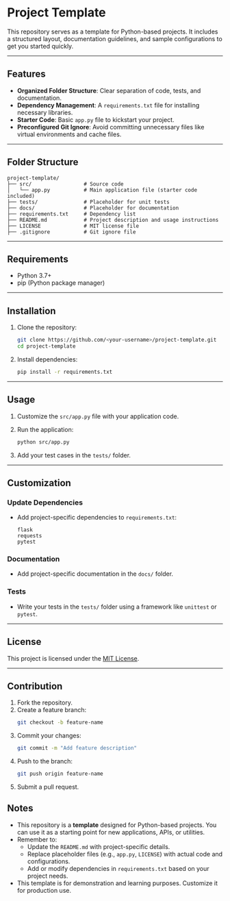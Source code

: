 # Project Template

This repository serves as a template for Python-based projects. It includes a structured layout, documentation guidelines, and sample configurations to get you started quickly.

---

## Features
- **Organized Folder Structure**: Clear separation of code, tests, and documentation.
- **Dependency Management**: A `requirements.txt` file for installing necessary libraries.
- **Starter Code**: Basic `app.py` file to kickstart your project.
- **Preconfigured Git Ignore**: Avoid committing unnecessary files like virtual environments and cache files.

---

## Folder Structure
```
project-template/
├── src/                 # Source code
│   └── app.py           # Main application file (starter code included)
├── tests/               # Placeholder for unit tests
├── docs/                # Placeholder for documentation
├── requirements.txt     # Dependency list
├── README.md            # Project description and usage instructions
├── LICENSE              # MIT license file
├── .gitignore           # Git ignore file
```

---

## Requirements
- Python 3.7+
- pip (Python package manager)

---

## Installation

1. Clone the repository:
   ```bash
   git clone https://github.com/<your-username>/project-template.git
   cd project-template
   ```

2. Install dependencies:
   ```bash
   pip install -r requirements.txt
   ```

---

## Usage

1. Customize the `src/app.py` file with your application code.

2. Run the application:
   ```bash
   python src/app.py
   ```

3. Add your test cases in the `tests/` folder.

---

## Customization

### Update Dependencies
- Add project-specific dependencies to `requirements.txt`:
  ```plaintext
  flask
  requests
  pytest
  ```

### Documentation
- Add project-specific documentation in the `docs/` folder.

### Tests
- Write your tests in the `tests/` folder using a framework like `unittest` or `pytest`.

---

## License
This project is licensed under the [MIT License](LICENSE).

---

## Contribution
1. Fork the repository.
2. Create a feature branch:
   ```bash
   git checkout -b feature-name
   ```
3. Commit your changes:
   ```bash
   git commit -m "Add feature description"
   ```
4. Push to the branch:
   ```bash
   git push origin feature-name
   ```
5. Submit a pull request.

## Notes
- This repository is a **template** designed for Python-based projects. You can use it as a starting point for new applications, APIs, or utilities.
- Remember to:
  - Update the `README.md` with project-specific details.
  - Replace placeholder files (e.g., `app.py`, `LICENSE`) with actual code and configurations.
  - Add or modify dependencies in `requirements.txt` based on your project needs.
- This template is for demonstration and learning purposes. Customize it for production use.

